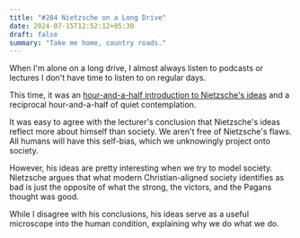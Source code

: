 ```yaml
---
title: "#284 Nietzsche on a Long Drive"
date: 2024-07-15T12:52:12+05:30
draft: false
summary: "Take me home, country roads."
---
```


When I'm alone on a long drive, I almost always listen to podcasts or lectures I don't have time to listen to on regular days.

This time, it was an [hour-and-a-half introduction to Nietzsche\'s ideas](https://youtu.be/M0w2eQ-FcEA?si=pNjcLqy3UahOygTD) and a reciprocal hour-and-a-half of quiet contemplation.

It was easy to agree with the lecturer's conclusion that Nietzsche's ideas reflect more about himself than society. We aren't free of Nietzsche's flaws. All humans will have this self-bias, which we unknowingly project onto society.

However, his ideas are pretty interesting when we try to model society. Nietzsche argues that what modern Christian-aligned society identifies as bad is just the opposite of what the strong, the victors, and the Pagans thought was good.

While I disagree with his conclusions, his ideas serve as a useful microscope into the human condition, explaining why we do what we do.

